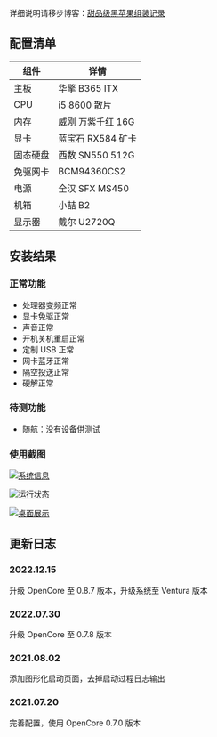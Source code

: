 详细说明请移步博客：[甜品级黑苹果组装记录](https://dongyuhui.github.io/post/balanced-hackintosh-guide/)

## 配置清单 ##

|组件|详情|
|-|-|
|主板|华擎 B365 ITX|
|CPU|i5 8600 散片|
|内存|威刚 万紫千红 16G|
|显卡|蓝宝石 RX584 矿卡|
|固态硬盘|西数 SN550 512G|
|免驱网卡|BCM94360CS2|
|电源|全汉 SFX MS450|
|机箱|小喆 B2|
|显示器|戴尔 U2720Q|

## 安装结果 ##

### 正常功能 ###

- 处理器变频正常
- 显卡免驱正常
- 声音正常
- 开机关机重启正常
- 定制 USB 正常
- 网卡蓝牙正常
- 隔空投送正常
- 硬解正常

### 待测功能 ###

- 随航：没有设备供测试

### 使用截图 ###

[![系统信息](https://s1.ax1x.com/2023/02/04/pSyBtCd.jpg)](https://imgse.com/i/pSyBtCd)

[![运行状态](https://s1.ax1x.com/2023/02/04/pSyBBb8.jpg)](https://imgse.com/i/pSyBBb8)

[![桌面展示](https://s1.ax1x.com/2023/02/04/pSyBvqK.jpg)](https://imgse.com/i/pSyBvqK)

## 更新日志 ##

### 2022.12.15 ###

升级 OpenCore 至 0.8.7 版本，升级系统至 Ventura 版本

### 2022.07.30 ###

升级 OpenCore 至 0.7.8 版本

### 2021.08.02 ###

添加图形化启动页面，去掉启动过程日志输出

### 2021.07.20 ###

完善配置，使用 OpenCore 0.7.0 版本